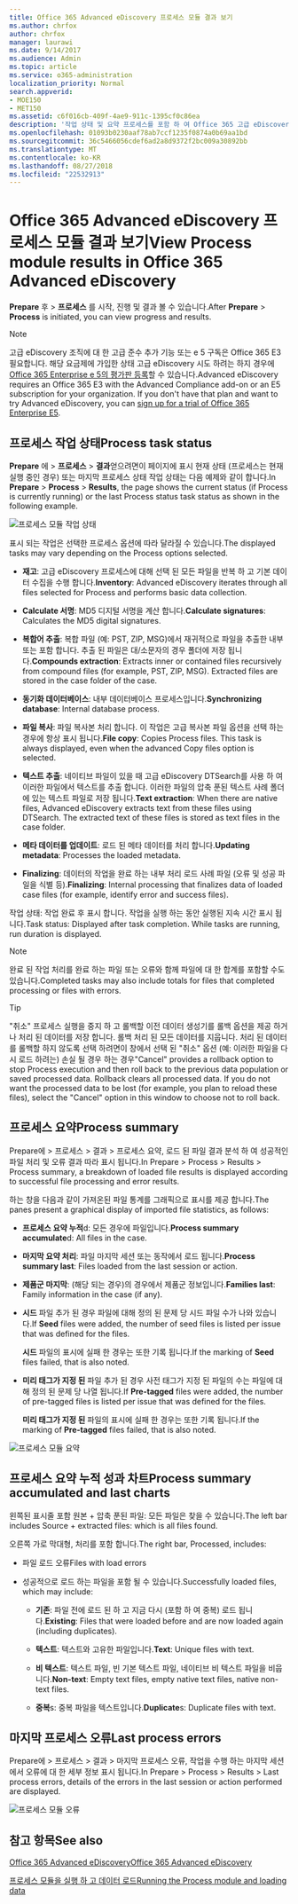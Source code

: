 ```yaml
---
title: Office 365 Advanced eDiscovery 프로세스 모듈 결과 보기
ms.author: chrfox
author: chrfox
manager: laurawi
ms.date: 9/14/2017
ms.audience: Admin
ms.topic: article
ms.service: o365-administration
localization_priority: Normal
search.appverid:
- MOE150
- MET150
ms.assetid: c6f016cb-409f-4ae9-911c-1395cf0c86ea
description: '작업 상태 및 요약 프로세스를 포함 하 여 Office 365 고급 eDiscovery에서 실행 하는 프로세스 모듈의 결과 확인 하는 방법에 알아봅니다.  '
ms.openlocfilehash: 01093b0230aaf78ab7ccf1235f0874a0b69aa1bd
ms.sourcegitcommit: 36c5466056cdef6ad2a8d9372f2bc009a30892bb
ms.translationtype: MT
ms.contentlocale: ko-KR
ms.lasthandoff: 08/27/2018
ms.locfileid: "22532913"
---
```

# <a name="view-process-module-results-in-office-365-advanced-ediscovery"></a><span data-ttu-id="abe2f-103">Office 365 Advanced eDiscovery 프로세스 모듈 결과 보기</span><span class="sxs-lookup"><span data-stu-id="abe2f-103">View Process module results in Office 365 Advanced eDiscovery</span></span>

<span data-ttu-id="abe2f-104">**Prepare** 후 \> **프로세스** 를 시작, 진행 및 결과 볼 수 있습니다.</span><span class="sxs-lookup"><span data-stu-id="abe2f-104">After **Prepare** \> **Process** is initiated, you can view progress and results.</span></span> 
  
> [!NOTE]
> <span data-ttu-id="abe2f-p101">고급 eDiscovery 조직에 대 한 고급 준수 추가 기능 또는 e 5 구독은 Office 365 E3 필요합니다. 해당 요금제에 가입한 상태 고급 eDiscovery 시도 하려는 하지 경우에 [Office 365 Enterprise e 5의 평가판 등록](https://go.microsoft.com/fwlink/p/?LinkID=698279)할 수 있습니다.</span><span class="sxs-lookup"><span data-stu-id="abe2f-p101">Advanced eDiscovery requires an Office 365 E3 with the Advanced Compliance add-on or an E5 subscription for your organization. If you don't have that plan and want to try Advanced eDiscovery, you can [sign up for a trial of Office 365 Enterprise E5](https://go.microsoft.com/fwlink/p/?LinkID=698279).</span></span> 
  
## <a name="process-task-status"></a><span data-ttu-id="abe2f-107">프로세스 작업 상태</span><span class="sxs-lookup"><span data-stu-id="abe2f-107">Process task status</span></span>

<span data-ttu-id="abe2f-108">**Prepare** 에 \> **프로세스** \> **결과**얻으려면이 페이지에 표시 현재 상태 (프로세스는 현재 실행 중인 경우) 또는 마지막 프로세스 상태 작업 상태는 다음 예제와 같이 합니다.</span><span class="sxs-lookup"><span data-stu-id="abe2f-108">In **Prepare** \> **Process** \> **Results**, the page shows the current status (if Process is currently running) or the last Process status task status as shown in the following example.</span></span>
  
![프로세스 모듈 작업 상태](media/9430f9e7-a4dd-47c7-ac2e-2c6a60fc948b.png)
  
<span data-ttu-id="abe2f-110">표시 되는 작업은 선택한 프로세스 옵션에 따라 달라질 수 있습니다.</span><span class="sxs-lookup"><span data-stu-id="abe2f-110">The displayed tasks may vary depending on the Process options selected.</span></span> 
  
- <span data-ttu-id="abe2f-111">**재고**: 고급 eDiscovery 프로세스에 대해 선택 된 모든 파일을 반복 하 고 기본 데이터 수집을 수행 합니다.</span><span class="sxs-lookup"><span data-stu-id="abe2f-111">**Inventory**: Advanced eDiscovery iterates through all files selected for Process and performs basic data collection.</span></span>
    
- <span data-ttu-id="abe2f-112">**Calculate 서명**: MD5 디지털 서명을 계산 합니다.</span><span class="sxs-lookup"><span data-stu-id="abe2f-112">**Calculate signatures**: Calculates the MD5 digital signatures.</span></span>
    
- <span data-ttu-id="abe2f-p102">**복합어 추출**: 복합 파일 (예: PST, ZIP, MSG)에서 재귀적으로 파일을 추출한 내부 또는 포함 합니다. 추출 된 파일은 대/소문자의 경우 폴더에 저장 됩니다.</span><span class="sxs-lookup"><span data-stu-id="abe2f-p102">**Compounds extraction**: Extracts inner or contained files recursively from compound files (for example, PST, ZIP, MSG). Extracted files are stored in the case folder of the case.</span></span>
    
- <span data-ttu-id="abe2f-115">**동기화 데이터베이스**: 내부 데이터베이스 프로세스입니다.</span><span class="sxs-lookup"><span data-stu-id="abe2f-115">**Synchronizing database**: Internal database process.</span></span>
    
- <span data-ttu-id="abe2f-p103">**파일 복사**: 파일 복사본 처리 합니다. 이 작업은 고급 복사본 파일 옵션을 선택 하는 경우에 항상 표시 됩니다.</span><span class="sxs-lookup"><span data-stu-id="abe2f-p103">**File copy**: Copies Process files. This task is always displayed, even when the advanced Copy files option is selected.</span></span>
    
- <span data-ttu-id="abe2f-p104">**텍스트 추출**: 네이티브 파일이 있을 때 고급 eDiscovery DTSearch를 사용 하 여 이러한 파일에서 텍스트를 추출 합니다. 이러한 파일의 압축 푼된 텍스트 사례 폴더에 있는 텍스트 파일로 저장 됩니다.</span><span class="sxs-lookup"><span data-stu-id="abe2f-p104">**Text extraction**: When there are native files, Advanced eDiscovery extracts text from these files using DTSearch. The extracted text of these files is stored as text files in the case folder.</span></span>
    
- <span data-ttu-id="abe2f-120">**메타 데이터를 업데이트**: 로드 된 메타 데이터를 처리 합니다.</span><span class="sxs-lookup"><span data-stu-id="abe2f-120">**Updating metadata**: Processes the loaded metadata.</span></span> 
    
- <span data-ttu-id="abe2f-121">**Finalizing**: 데이터의 작업을 완료 하는 내부 처리 로드 사례 파일 (오류 및 성공 파일을 식별 등).</span><span class="sxs-lookup"><span data-stu-id="abe2f-121">**Finalizing**: Internal processing that finalizes data of loaded case files (for example, identify error and success files).</span></span> 
    
<span data-ttu-id="abe2f-p105">작업 상태: 작업 완료 후 표시 합니다. 작업을 실행 하는 동안 실행된 지속 시간 표시 됩니다.</span><span class="sxs-lookup"><span data-stu-id="abe2f-p105">Task status: Displayed after task completion. While tasks are running, run duration is displayed.</span></span>
  
> [!NOTE]
> <span data-ttu-id="abe2f-124">완료 된 작업 처리를 완료 하는 파일 또는 오류와 함께 파일에 대 한 합계를 포함할 수도 있습니다.</span><span class="sxs-lookup"><span data-stu-id="abe2f-124">Completed tasks may also include totals for files that completed processing or files with errors.</span></span> 
  
> [!TIP]
> <span data-ttu-id="abe2f-p106">"취소" 프로세스 실행을 중지 하 고 롤백할 이전 데이터 생성기를 롤백 옵션을 제공 하거나 처리 된 데이터를 저장 합니다. 롤백 처리 된 모든 데이터를 지웁니다. 처리 된 데이터를 롤백할 하지 않도록 선택 하려면이 창에서 선택 된 "취소" 옵션 (예: 이러한 파일을 다시 로드 하려는) 손실 될 경우 하는 경우</span><span class="sxs-lookup"><span data-stu-id="abe2f-p106">"Cancel" provides a rollback option to stop Process execution and then roll back to the previous data population or saved processed data. Rollback clears all processed data. If you do not want the processed data to be lost (for example, you plan to reload these files), select the "Cancel" option in this window to choose not to roll back.</span></span> 
  
## <a name="process-summary"></a><span data-ttu-id="abe2f-128">프로세스 요약</span><span class="sxs-lookup"><span data-stu-id="abe2f-128">Process summary</span></span>

<span data-ttu-id="abe2f-129">Prepare에 \> 프로세스 \> 결과 \> 프로세스 요약, 로드 된 파일 결과 분석 하 여 성공적인 파일 처리 및 오류 결과 따라 표시 됩니다.</span><span class="sxs-lookup"><span data-stu-id="abe2f-129">In Prepare \> Process \> Results \> Process summary, a breakdown of loaded file results is displayed according to successful file processing and error results.</span></span>
  
<span data-ttu-id="abe2f-130">하는 창을 다음과 같이 가져온된 파일 통계를 그래픽으로 표시를 제공 합니다.</span><span class="sxs-lookup"><span data-stu-id="abe2f-130">The panes present a graphical display of imported file statistics, as follows:</span></span>
  
- <span data-ttu-id="abe2f-131">**프로세스 요약 누적**d: 모든 경우에 파일입니다.</span><span class="sxs-lookup"><span data-stu-id="abe2f-131">**Process summary accumulate**d: All files in the case.</span></span>
    
- <span data-ttu-id="abe2f-132">**마지막 요약 처리**: 파일 마지막 세션 또는 동작에서 로드 됩니다.</span><span class="sxs-lookup"><span data-stu-id="abe2f-132">**Process summary last**: Files loaded from the last session or action.</span></span> 
    
- <span data-ttu-id="abe2f-133">**제품군 마지막**: (해당 되는 경우)의 경우에서 제품군 정보입니다.</span><span class="sxs-lookup"><span data-stu-id="abe2f-133">**Families last**: Family information in the case (if any).</span></span>
    
- <span data-ttu-id="abe2f-134">**시드** 파일 추가 된 경우 파일에 대해 정의 된 문제 당 시드 파일 수가 나와 있습니다.</span><span class="sxs-lookup"><span data-stu-id="abe2f-134">If **Seed** files were added, the number of seed files is listed per issue that was defined for the files.</span></span> 
    
    <span data-ttu-id="abe2f-135">**시드** 파일의 표시에 실패 한 경우는 또한 기록 됩니다.</span><span class="sxs-lookup"><span data-stu-id="abe2f-135">If the marking of **Seed** files failed, that is also noted.</span></span> 
    
- <span data-ttu-id="abe2f-136">**미리 태그가 지정 된** 파일 추가 된 경우 사전 태그가 지정 된 파일의 수는 파일에 대해 정의 된 문제 당 나열 됩니다.</span><span class="sxs-lookup"><span data-stu-id="abe2f-136">If **Pre-tagged** files were added, the number of pre-tagged files is listed per issue that was defined for the files.</span></span> 
    
    <span data-ttu-id="abe2f-137">**미리 태그가 지정 된** 파일의 표시에 실패 한 경우는 또한 기록 됩니다.</span><span class="sxs-lookup"><span data-stu-id="abe2f-137">If the marking of **Pre-tagged** files failed, that is also noted.</span></span> 
    
![프로세스 모듈 요약](media/2086a691-9e3d-4117-beb2-a5c3a9a4cc94.png)
  
## <a name="process-summary-accumulated-and-last-charts"></a><span data-ttu-id="abe2f-139">프로세스 요약 누적 성과 차트</span><span class="sxs-lookup"><span data-stu-id="abe2f-139">Process summary accumulated and last charts</span></span>

<span data-ttu-id="abe2f-140">왼쪽된 표시줄 포함 원본 + 압축 푼된 파일: 모든 파일은 찾을 수 있습니다.</span><span class="sxs-lookup"><span data-stu-id="abe2f-140">The left bar includes Source + extracted files: which is all files found.</span></span> 
  
<span data-ttu-id="abe2f-141">오른쪽 가로 막대형, 처리를 포함 합니다.</span><span class="sxs-lookup"><span data-stu-id="abe2f-141">The right bar, Processed, includes:</span></span>
  
- <span data-ttu-id="abe2f-142">파일 로드 오류</span><span class="sxs-lookup"><span data-stu-id="abe2f-142">Files with load errors</span></span>
    
- <span data-ttu-id="abe2f-143">성공적으로 로드 하는 파일을 포함 될 수 있습니다.</span><span class="sxs-lookup"><span data-stu-id="abe2f-143">Successfully loaded files, which may include:</span></span> 
    
  - <span data-ttu-id="abe2f-144">**기존**: 파일 전에 로드 된 하 고 지금 다시 (포함 하 여 중복) 로드 됩니다.</span><span class="sxs-lookup"><span data-stu-id="abe2f-144">**Existing**: Files that were loaded before and are now loaded again (including duplicates).</span></span>
    
  - <span data-ttu-id="abe2f-145">**텍스트**: 텍스트와 고유한 파일입니다.</span><span class="sxs-lookup"><span data-stu-id="abe2f-145">**Text**: Unique files with text.</span></span>
    
  - <span data-ttu-id="abe2f-146">**비 텍스트**: 텍스트 파일, 빈 기본 텍스트 파일, 네이티브 비 텍스트 파일을 비웁니다.</span><span class="sxs-lookup"><span data-stu-id="abe2f-146">**Non-text**: Empty text files, empty native text files, native non-text files.</span></span> 
    
  - <span data-ttu-id="abe2f-147">**중복**s: 중복 파일을 텍스트입니다.</span><span class="sxs-lookup"><span data-stu-id="abe2f-147">**Duplicate**s: Duplicate files with text.</span></span>
    
## <a name="last-process-errors"></a><span data-ttu-id="abe2f-148">마지막 프로세스 오류</span><span class="sxs-lookup"><span data-stu-id="abe2f-148">Last process errors</span></span>

<span data-ttu-id="abe2f-149">Prepare에 \> 프로세스 \> 결과 \> 마지막 프로세스 오류, 작업을 수행 하는 마지막 세션에서 오류에 대 한 세부 정보 표시 됩니다.</span><span class="sxs-lookup"><span data-stu-id="abe2f-149">In Prepare \> Process \> Results \> Last process errors, details of the errors in the last session or action performed are displayed.</span></span>
  
![프로세스 모듈 오류](media/4771d0f4-4217-445a-9ba4-8b6541c5ad09.png)
  
## <a name="see-also"></a><span data-ttu-id="abe2f-151">참고 항목</span><span class="sxs-lookup"><span data-stu-id="abe2f-151">See also</span></span>

[<span data-ttu-id="abe2f-152">Office 365 Advanced eDiscovery</span><span class="sxs-lookup"><span data-stu-id="abe2f-152">Office 365 Advanced eDiscovery</span></span>](office-365-advanced-ediscovery.md)
  
[<span data-ttu-id="abe2f-153">프로세스 모듈을 실행 하 고 데이터 로드</span><span class="sxs-lookup"><span data-stu-id="abe2f-153">Running the Process module and loading data</span></span>](run-the-process-module-and-load-data-in-advanced-ediscovery.md)

